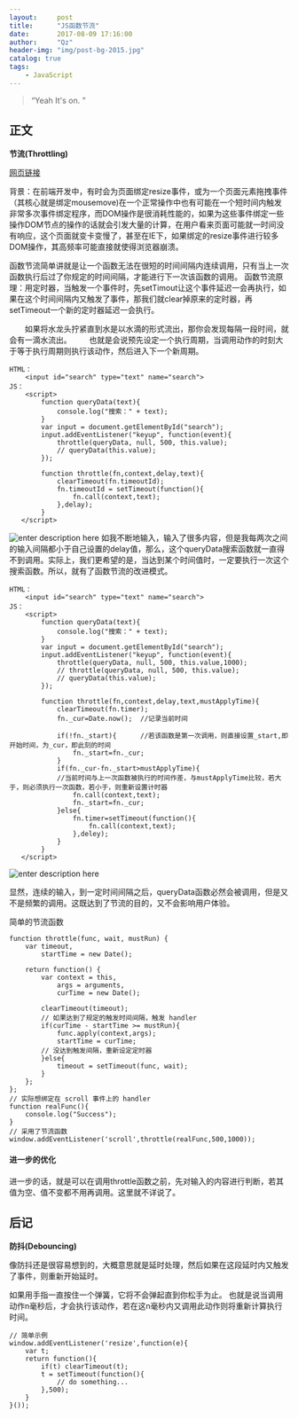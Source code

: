 ```yaml
---
layout:     post
title:      "JS函数节流"
date:       2017-08-09 17:16:00
author:     "Qz"
header-img: "img/post-bg-2015.jpg"
catalog: true
tags:
    - JavaScript
---
```


> “Yeah It's on. ”


## 正文
<strong>节流(Throttling)</strong>

[网页链接](http://blog.csdn.net/qq807081817/article/details/51840756)

背景：在前端开发中，有时会为页面绑定resize事件，或为一个页面元素拖拽事件（其核心就是绑定mousemove)在一个正常操作中也有可能在一个短时间内触发非常多次事件绑定程序，而DOM操作是很消耗性能的，如果为这些事件绑定一些操作DOM节点的操作的话就会引发大量的计算，在用户看来页面可能就一时间没有响应，这个页面就变卡变慢了，甚至在IE下，如果绑定的resize事件进行较多DOM操作，其高频率可能直接就使得浏览器崩溃。

函数节流简单讲就是让一个函数无法在很短的时间间隔内连续调用，只有当上一次函数执行后过了你规定的时间间隔，才能进行下一次该函数的调用。
函数节流原理：用定时器，当触发一个事件时，先setTimout让这个事件延迟一会再执行，如果在这个时间间隔内又触发了事件，那我们就clear掉原来的定时器，再setTimeout一个新的定时器延迟一会执行。


　　如果将水龙头拧紧直到水是以水滴的形式流出，那你会发现每隔一段时间，就会有一滴水流出。
　　也就是会说预先设定一个执行周期，当调用动作的时刻大于等于执行周期则执行该动作，然后进入下一个新周期。



```
HTML：
    <input id="search" type="text" name="search">
JS：
    <script>
        function queryData(text){
            console.log("搜索：" + text);
        }
        var input = document.getElementById("search");
        input.addEventListener("keyup", function(event){
            throttle(queryData, null, 500, this.value);
            // queryData(this.value);
        });
        
        function throttle(fn,context,delay,text){
            clearTimeout(fn.timeoutId);
            fn.timeoutId = setTimeout(function(){
                fn.call(context,text);
            },delay);
        }
   </script>
```
![enter description here][1]
如我不断地输入，输入了很多内容，但是我每两次之间的输入间隔都小于自己设置的delay值，那么，这个queryData搜索函数就一直得不到调用。实际上，我们更希望的是，当达到某个时间值时，一定要执行一次这个搜索函数。所以，就有了函数节流的改进模式。
```
HTML：
    <input id="search" type="text" name="search">
JS：
    <script>
        function queryData(text){
            console.log("搜索：" + text);
        }
        var input = document.getElementById("search");
        input.addEventListener("keyup", function(event){
            throttle(queryData, null, 500, this.value,1000);
            // throttle(queryData, null, 500, this.value);
            // queryData(this.value);
        });
        
        function throttle(fn,context,delay,text,mustApplyTime){
            clearTimeout(fn.timer);
            fn._cur=Date.now();  //记录当前时间

            if(!fn._start){      //若该函数是第一次调用，则直接设置_start,即开始时间，为_cur，即此刻的时间
                fn._start=fn._cur;
            }
            if(fn._cur-fn._start>mustApplyTime){ 
            //当前时间与上一次函数被执行的时间作差，与mustApplyTime比较，若大于，则必须执行一次函数，若小于，则重新设置计时器
                fn.call(context,text);
                fn._start=fn._cur;
            }else{
                fn.timer=setTimeout(function(){
                    fn.call(context,text);
                },deley);
            }
        }
   </script>
```
![enter description here][2]

显然，连续的输入，到一定时间间隔之后，queryData函数必然会被调用，但是又不是频繁的调用。这既达到了节流的目的，又不会影响用户体验。



简单的节流函数
```
function throttle(func, wait, mustRun) {
    var timeout,
        startTime = new Date();

    return function() {
        var context = this,
            args = arguments,
            curTime = new Date();

        clearTimeout(timeout);
        // 如果达到了规定的触发时间间隔，触发 handler
        if(curTime - startTime >= mustRun){
            func.apply(context,args);
            startTime = curTime;
        // 没达到触发间隔，重新设定定时器
        }else{
            timeout = setTimeout(func, wait);
        }
    };
};
// 实际想绑定在 scroll 事件上的 handler
function realFunc(){
    console.log("Success");
}
// 采用了节流函数
window.addEventListener('scroll',throttle(realFunc,500,1000));
```

#### 进一步的优化
进一步的话，就是可以在调用throttle函数之前，先对输入的内容进行判断，若其值为空、值不变都不用再调用。这里就不详说了。

## 后记
<strong>防抖(Debouncing)</strong>

像防抖还是很容易想到的，大概意思就是延时处理，然后如果在这段延时内又触发了事件，则重新开始延时。

如果用手指一直按住一个弹簧，它将不会弹起直到你松手为止。
也就是说当调用动作n毫秒后，才会执行该动作，若在这n毫秒内又调用此动作则将重新计算执行时间。



```
// 简单示例
window.addEventListener('resize',function(e){
    var t;
    return function(){
        if(t) clearTimeout(t);
        t = setTimeout(function(){
            // do something...
        },500);
    }
}());
```




  [1]: http://images2015.cnblogs.com/blog/911587/201610/911587-20161011213707609-1429985338.png
  [2]: http://images2015.cnblogs.com/blog/911587/201610/911587-20161011213724437-1308054011.png